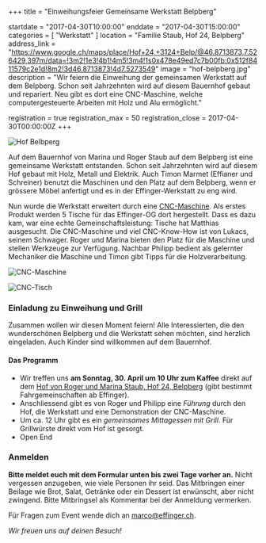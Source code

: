 +++
title = "Einweihungsfeier Gemeinsame Werkstatt Belpberg"

startdate = "2017-04-30T10:00:00"
enddate = "2017-04-30T15:00:00"
categories = [ "Werkstatt" ]
location = "Familie Staub, Hof 24, Belpberg"
address_link = "https://www.google.ch/maps/place/Hof+24,+3124+Belp/@46.8713873,7.526429,397m/data=!3m2!1e3!4b1!4m5!3m4!1s0x478e49ed7c7b00fb:0x512f8411579c2e1d!8m2!3d46.8713873!4d7.5273549"
image = "hof-belpberg.jpg"
description = "Wir feiern die Einweihung der gemeinsamen Werkstatt auf dem Belpberg. Schon seit Jahrzehnten wird auf diesem Bauernhof gebaut und repariert. Neu gibt es dort eine CNC-Maschine, welche computergesteuerte Arbeiten mit Holz und Alu ermöglicht."

registration = true
registration_max = 50
registration_close = 2017-04-30T00:00:00Z
+++

![Hof Belbperg](hof-belpberg.jpg)

Auf dem Bauernhof von Marina und Roger Staub auf dem Belpberg ist eine gemeinsame Werkstatt entstanden. Schon seit Jahrzehnten wird auf diesem Hof gebaut mit Holz, Metall und Elektrik. Auch Timon Marmet (Effianer und Schreiner) benutzt die Maschinen und den Platz auf dem Belpberg, wenn er grössere Möbel anfertigt und es in der Effinger-Werkstatt zu eng wird.

Nun wurde die Werkstatt erweitert durch eine [CNC-Maschine](http://sudar.ch/cnc/shg1212/). Als erstes Produkt werden 5 Tische für das Effinger-OG dort hergestellt. Dass es dazu kam, war eine echte Gemeinschaftsleistung: Tische hat Matthias ausgesucht. Die CNC-Maschine und viel CNC-Know-How ist von Lukacs, seinem Schwager. Roger und Marina bieten den Platz für die Maschine und stellen Werkzeuge zur Verfügung. Nachbar Philipp bedient als gelernter Mechaniker die Maschine und Timon gibt Tipps für die Holzverarbeitung.

![CNC-Maschine](cnc-maschine.jpg)

![CNC-Tisch](cnc-tisch.jpg)


### Einladung zu Einweihung und Grill

Zusammen wollen wir diesen Moment feiern! Alle Interessierten, die den wunderschönen Belpberg und die Werkstatt sehen möchten, sind herzlich eingeladen. Auch Kinder sind willkommen auf dem Bauernhof.

#### Das Programm

* Wir treffen uns **am Sonntag, 30. April um 10 Uhr zum Kaffee** direkt auf dem [Hof von Roger und Marina Staub, Hof 24, Belpberg](https://www.google.ch/maps/place/Hof+24,+3124+Belp/@46.8713873,7.526429,397m/data=!3m2!1e3!4b1!4m5!3m4!1s0x478e49ed7c7b00fb:0x512f8411579c2e1d!8m2!3d46.8713873!4d7.5273549) (gibt bestimmt Fahrgemeinschaften ab Effinger).
* Anschliessend gibt es von Roger und Philipp eine *Führung* durch den Hof, die Werkstatt und eine Demonstration der CNC-Maschine.  
* Um ca. 12 Uhr gibt es ein *gemeinsames Mittagessen mit Grill*. Für Grillwürste direkt vom Hof ist gesorgt.
* Open End


### Anmelden

**Bitte meldet euch mit dem Formular unten bis zwei Tage vorher an.** Nicht vergessen anzugeben, wie viele Personen ihr seid. Das Mitbringen einer Beilage wie Brot, Salat, Getränke oder ein Dessert ist erwünscht, aber nicht zwingend. Bitte Mitbringsel als Kommentar bei der Anmeldung vermerken.

Für Fragen zum Event wende dich an [marco@effinger.ch](mailto:marco@effinger.ch).

*Wir freuen uns auf deinen Besuch!*
